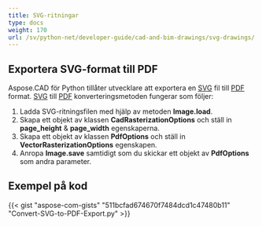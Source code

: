 ```yaml
---
title: SVG-ritningar
type: docs
weight: 170
url: /sv/python-net/developer-guide/cad-and-bim-drawings/svg-drawings/
---
```


## **Exportera SVG-format till PDF**

Aspose.CAD för Python tillåter utvecklare att exportera en [SVG](https://docs.fileformat.com/page-description-language/svg/) fil till [PDF](https://docs.fileformat.com/pdf/) format. [SVG](https://docs.fileformat.com/page-description-language/svg/) till [PDF](https://docs.fileformat.com/pdf/) konverteringsmetoden fungerar som följer:

1. Ladda SVG-ritningsfilen med hjälp av metoden **Image.load**.
1. Skapa ett objekt av klassen **CadRasterizationOptions** och ställ in **page_height** & **page_width** egenskaperna.
1. Skapa ett objekt av klassen **PdfOptions** och ställ in **VectorRasterizationOptions** egenskapen.
1. Anropa **Image.save** samtidigt som du skickar ett objekt av **PdfOptions** som andra parameter.

## Exempel på kod

{{< gist "aspose-com-gists" "511bcfad674670f7484dcd1c47480b11" "Convert-SVG-to-PDF-Export.py" >}}
